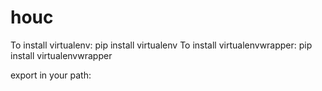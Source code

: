 # houc

To install virtualenv: pip install virtualenv
To install virtualenvwrapper: pip install virtualenvwrapper

export in your path: 
